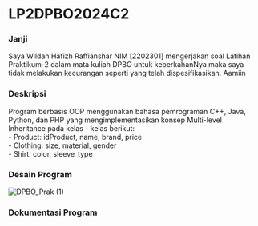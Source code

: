 <h1>LP2DPBO2024C2</h1>
<h3>Janji</h3>
Saya Wildan Hafizh Raffianshar NIM [2202301] mengerjakan soal Latihan Praktikum-2 dalam mata kuliah DPBO untuk keberkahanNya maka saya tidak melakukan kecurangan seperti yang telah dispesifikasikan. Aamiin

<h3>Deskripsi</h3>
Program berbasis OOP menggunakan bahasa pemrograman C++, Java, Python, dan PHP yang mengimplementasikan konsep Multi-level Inheritance  pada kelas - kelas berikut:<br>
- Product: idProduct, name, brand, price<br>
- Clothing: size, material, gender<br>
- Shirt: color, sleeve_type<br>


<h3>Desain Program</h3>

![DPBO_Prak (1)](https://github.com/WildanRaffians/LP2DPBO2024C2/assets/134181656/6cee39b7-ab31-432a-b25a-19fa2ed7049d)




<h3>Dokumentasi Program</h3>

